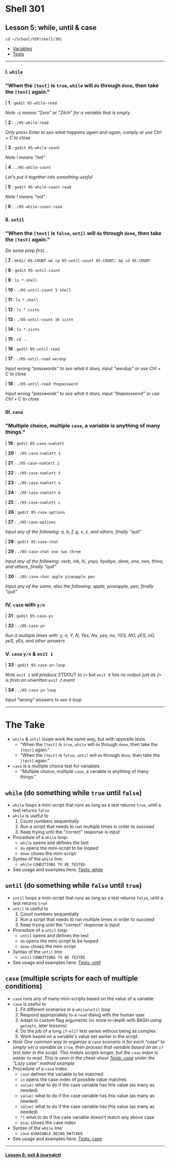 # Shell 301
## Lesson 5: while, until & case

`cd ~/School/VIP/shell/301`

- [Variables](https://github.com/inkVerb/vip/blob/master/Cheat-Sheets/Variables.md)
- [Tests](https://github.com/inkVerb/vip/blob/master/Cheat-Sheets/Tests.md)

___

### I. `while`

### "When the `[test]` is `true`, `while` will `do` through `done`, then take the `[test]` again."

| **1** : `gedit 05-while-read`

*Note -z means "Zero" or "Zilch" for a variable that is empty*

| **2** : `./05-while-read`

*Only press Enter to see what happens again and again, comply or use Ctrl + C to close*

| **3** : `gedit 05-while-count`

*Note ! means "not"*

| **4** : `./05-while-count`

*Let's put it together into something useful*

| **5** : `gedit 05-while-count-read`

*Note ! means "not"*

| **6** : `./05-while-count-read`

### II. `until`

### "When the `[test]` is `false`, `until` will `do` through `done`, then take the `[test]` again."

*Do some prep first...*

| **7** : `mkdir 05-COUNT && cp 05-until-count 05-COUNT/ && cd 05-COUNT`

| **8** : `gedit 05-until-count`

| **9** : `ls *.shell`

| **10** : `./05-until-count 5 shell`

| **11** : `ls *.shell`

| **12** : `ls *.sixtn`

| **13** : `./05-until-count 16 sixtn`

| **14** : `ls *.sixtn`

| **15** : `cd ..`

| **16** : `gedit 05-until-read`

| **17** : `./05-until-read werdup`

*Input wrong "passwords" to see what it does, input "werdup" or use Ctrl + C to close*

| **18** : `./05-until-read thepassword`

*Input wrong "passwords" to see what it does, input "thepassword" or use Ctrl + C to close*

### III. `case`

### "Multiple choice, multiple `case`, a variable is anything of many things."

| **19** : `gedit 05-case-numlett`

| **20** : `./05-case-numlett 1`

| **21** : `./05-case-numlett 2`

| **22** : `./05-case-numlett 3`

| **23** : `./05-case-numlett a`

| **24** : `./05-case-numlett b`

| **25** : `./05-case-numlett c`

| **26** : `gedit 05-case-options`

| **27** : `./05-case-options`

*Input any of the following: a, b, f, g, v, z, and others, finally "quit"*

| **28** : `gedit 05-case-chat`

| **29** : `./05-case-chat one two three`

*Input any of the following: verb, ink, hi, yoyo, byebye, done, one, two, three, and others, finally "quit"*

| **30** : `./05-case-chat apple pineapple pen`

*Input any of the same, also the following: apple, pineapple, pen, finally "quit"*

### IV. `case` with `y/n`

| **31** : `gedit 05-case-yn`

| **32** : `./05-case-yn`

*Run it multiple times with: y, n, Y, N, Yes, No, yes, no, YES, NO, yES, nO, yeS, yEs, and other answers*

### V. `case` `y/n` & `exit 1`

| **33** : `gedit 05-case-yn-loop`

*Note `exit 1` will produce* STDOUT *to `1>` but `exit 0` has no output just as `2>` is from an unwritten `exit 2` event*

| **34** : `./05-case-yn-loop`

*Input "wrong" answers to see it loop*

___

# The Take

- `while` & `until` loops work the same way, but with opposite tests
  - "When the `[test]` is `true`, `while` will `do` through `done`, then take the `[test]` again."
  - "When the `[test]` is `false`, `until` will `do` through `done`, then take the `[test]` again."
- `case` is a multiple choice test for variables
  - "Multiple choice, multiple `case`, a variable is anything of many things."

## `while` (do something while `true` until `false`)
- `while` loops a mini-script that runs as long as a test returns `true`, until a test returns `false`
- `while` is useful to
  1. Count numbers sequentially
  2. Run a script that needs to run multiple times in order to succeed
  3. Keep trying until the "correct" response is input
- Procedure of a `while` loop:
  - `while` opens and defines the test
  - `do` opens the mini-script to be looped
  - `done` closes the mini-script
- Syntax of the `while` line:
  - `while` `CONDITIONS TO BE TESTED`
- See usage and examples here: [Tests: while](https://github.com/inkVerb/vip/blob/master/Cheat-Sheets/Tests.md#iv-while-do-done)

## `until` (do something while `false` until `true`)
- `until` loops a mini-script that runs as long as a test returns `false`, until a test returns `true`
- `until` is useful to
  1. Count numbers sequentially
  2. Run a script that needs to run multiple times in order to succeed
  3. Keep trying until the "correct" response is input
- Procedure of a `until` loop:
  - `until` opens and defines the test
  - `do` opens the mini-script to be looped
  - `done` closes the mini-script
- Syntax of the `until` line:
  - `until` `CONDITIONS TO BE TESTED`
- See usage and examples here: [Tests: until](https://github.com/inkVerb/vip/blob/master/Cheat-Sheets/Tests.md#v-until-do-done)

## `case` (multiple scripts for each of multiple conditions)
- `case` runs any of many mini-scripts based on the value of a variable
- `case` is useful to
  1. Fit different scenarios in a `while`/`until` loop
  2. Respond appropriately to a `read` dialog with the human user
  3. Adapt to custom flag arguments (or more in-depth with BASH using `getopts`, later lessons)
  4. Do the job of a long `if`-`elif` test series without being as complex
  5. Work based on a variable's value set earlier in the script
- *Note One common way to organize a `case` scenario is for each "case" to simply set a variable as `true`, then process that variable based on an `if` test later in the script. This makes scripts longer, but the `case` index is easier to read. This is seen in the cheat-sheet [Tests: case](https://github.com/inkVerb/vip/blob/master/Cheat-Sheets/Tests.md#vii-case-esac) under the "Lazy case" method example*
- Procedure of a `case` index:
  - `case` defines the variable to be matched
  - `in` opens the case index of possible value matches
  - `value)` what to do if the case variable has this value (as many as needed)
  - `value)` what to do if the case variable has this value (as many as needed)
  - `value)` what to do if the case variable has this value (as many as needed)
  - `*)` what to do if the case variable doesn't match any above case
  - `esac` closes the case index
- Syntax of the `while` line:
  - `case` `$VARIABLE_BEING_MATCHED`
- See usage and examples here: [Tests: case](https://github.com/inkVerb/vip/blob/master/Cheat-Sheets/Tests.md#vii-case-esac)

___

#### [Lesson 6: exit & journalctl](https://github.com/inkVerb/vip/blob/master/301-shell/Lesson-06.md)
